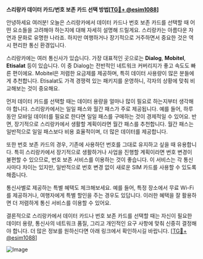 **스리랑카 데이터 카드/번호 보존 카드 선택 방법[[TG💪+ @esim1088](https://t.me/s/esim1088)]**

안녕하세요 여러분! 오늘은 스리랑카에서 데이터 카드나 번호 보존 카드를 선택할 때 어떤 요소들을 고려해야 하는지에 대해 자세히 설명해 드릴게요. 스리랑카는 아름다운 자연과 문화로 유명한 나라죠. 하지만 여행하거나 장기적으로 거주하면서 중요한 것은 역시 편리한 통신 환경입니다.

스리랑카에는 여러 통신사가 있습니다. 가장 대표적인 곳으로는 **Dialog**, **Mobitel**, **Etisalat** 등이 있습니다. 이 중 Dialog는 전반적인 네트워크 커버리지가 좋고 속도도 빠른 편이에요. Mobitel은 저렴한 요금제를 제공하며, 특히 데이터 사용량이 많은 분들에게 추천합니다. Etisalat도 가격 경쟁력 있는 패키지를 운영하니, 각자의 상황에 맞춰 비교해보는 것이 중요해요.

먼저 데이터 카드를 선택할 때는 데이터 용량을 얼마나 많이 필요로 하는지부터 생각해야 합니다. 스리랑카에서는 일일 패스와 월간 패스가 주로 제공됩니다. 예를 들어, 하루 동안 모바일 데이터를 필요로 한다면 일일 패스를 구매하는 것이 경제적일 수 있어요. 반면, 장기적으로 스리랑카에서 생활할 계획이라면 월간 패스를 추천합니다. 월간 패스는 일반적으로 일일 패스보다 비용 효율적이며, 더 많은 데이터를 제공합니다.

또한 번호 보존 카드의 경우, 기존에 사용하던 번호를 그대로 유지하고 싶을 때 유용합니다. 특히 스리랑카에서 장기적으로 생활하거나 사업을 진행할 계획이라면 번호 변경이 불편할 수 있으므로, 번호 보존 서비스를 이용하는 것이 좋습니다. 이 서비스는 각 통신사마다 차이는 있지만, 일반적으로 번호 변경 없이 새로운 SIM 카드를 사용할 수 있도록 해줍니다.

통신사별로 제공하는 특별 혜택도 체크해보세요. 예를 들어, 특정 장소에서 무료 Wi-Fi를 제공하거나, 여행자에게 특별 할인을 주는 경우도 있답니다. 이러한 혜택을 잘 활용하면 더 저렴하게 통신 서비스를 이용할 수 있어요.

결론적으로 스리랑카에서 데이터 카드나 번호 보존 카드를 선택할 때는 자신이 필요한 데이터 용량, 통신사의 네트워크 품질, 그리고 개인적인 요구 사항에 맞춰 신중히 결정해야 합니다. 더 많은 정보를 원하신다면 아래 링크에서 확인하시길 바랍니다. [[TG💪+ @esim1088](https://t.me/s/esim1088)]

![Image](https://i.postimg.cc/Y0z9fWf4/image.png)
